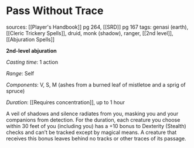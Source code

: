 # Pass Without Trace
sources: [[Player's Handbook]] pg 264, [[SRD]] pg 167
tags: genasi (earth), [[Cleric Trickery Spells]], druid, monk (shadow), ranger, [[2nd level]], [[Abjuration Spells]]

**2nd-level abjuration**

*Casting time*: 1 action

*Range*: Self

*Components*: V, S, M (ashes from a burned leaf of mistletoe and a sprig of spruce)

*Duration*: [[Requires concentration]], up to 1 hour

A veil of shadows and silence radiates from you, masking you and your companions from detection. For the duration, each creature you choose within 30 feet of you (including you) has a +10 bonus to Dexterity (Stealth) checks and can’t be tracked except by magical means. A creature that receives this bonus leaves behind no tracks or other traces of its passage.
